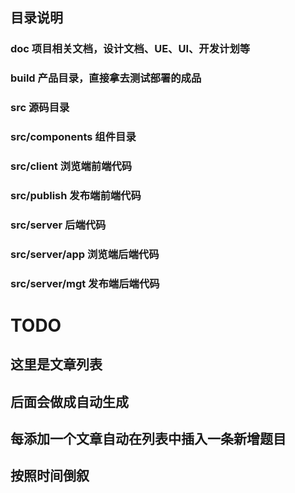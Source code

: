 ## 目录说明
### doc 项目相关文档，设计文档、UE、UI、开发计划等
### build 产品目录，直接拿去测试部署的成品
### src 源码目录
### src/components 组件目录
### src/client 浏览端前端代码
### src/publish 发布端前端代码
### src/server 后端代码
### src/server/app 浏览端后端代码
### src/server/mgt 发布端后端代码

# TODO
## 这里是文章列表
## 后面会做成自动生成
## 每添加一个文章自动在列表中插入一条新增题目
## 按照时间倒叙